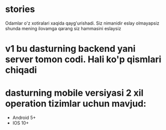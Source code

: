 # stories
Odamlar o'z xotiralari xaqida qayg'urishadi. Siz nimanidir eslay olmayapsiz shunda mening ilovamga qarang siz hammasini eslaysiz
# v1 bu dasturning backend yani server tomon codi. Hali ko'p qismlari chiqadi

# dasturning mobile versiyasi 2 xil operation tizimlar uchun mavjud: 
 - Android 5+
 - IOS 10+
 
 
